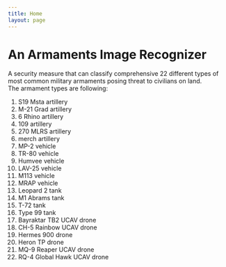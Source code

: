 ```yaml
---
title: Home
layout: page
---
```


# An Armaments Image Recognizer 
A security measure that can classify comprehensive 22 different types of most common military armaments posing threat to civilians on land.<br/>
The armament types are following: <br/>
1.  S19 Msta artillery
2.  M-21 Grad artillery
3.  6 Rhino artillery
4.  109 artillery
5.  270 MLRS artillery
6.  merch artillery
7.  MP-2 vehicle
8.  TR-80 vehicle
9.  Humvee vehicle
10. LAV-25 vehicle
11. M113 vehicle
12. MRAP vehicle
13. Leopard 2 tank
14. M1 Abrams tank
15. T-72 tank
16. Type 99 tank
17. Bayraktar TB2 UCAV drone
18. CH-5 Rainbow UCAV drone
19. Hermes 900 drone
20. Heron TP drone
21. MQ-9 Reaper UCAV drone
22. RQ-4 Global Hawk UCAV drone